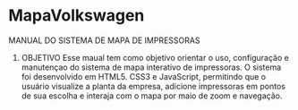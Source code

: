 # MapaVolkswagen
MANUAL DO SISTEMA DE MAPA DE IMPRESSORAS
1. OBJETIVO
    Esse maual tem como objetivo orientar o uso, configuração e manutençao do sistema de mapa interativo de impressoras. O sistema foi desenvolvido em HTML5. CSS3 e JavaScript, permitindo que o usuário visualize a planta da empresa, adicione impressoras em pontos de sua escolha e interaja com o mapa por maio de zoom e navegação.